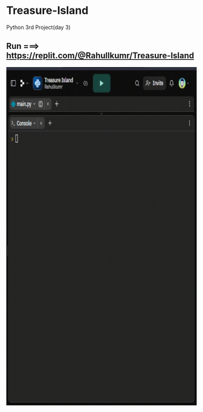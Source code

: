 # Treasure-Island
Python 3rd Project(day 3)

## Run ===>  https://replit.com/@Rahullkumr/Treasure-Island
![](treasure.gif)

